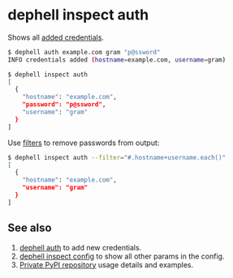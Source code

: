 # dephell inspect auth

Shows all [added credentials](cmd-auth).

```bash
$ dephell auth example.com gram "p@ssword"
INFO credentials added (hostname=example.com, username=gram)

$ dephell inspect auth
[
  {
    "hostname": "example.com",
    "password": "p@ssword",
    "username": "gram"
  }
]
```

Use [filters](filters) to remove passwords from output:

```bash
$ dephell inspect auth --filter="#.hostname+username.each()"
[
  {
    "hostname": "example.com",
    "username": "gram"
  }
]
```

## See also

1. [dephell auth](cmd-auth) to add new credentials.
1. [dephell inspect config](cmd-inspect-config) to show all other params in the config.
1. [Private PyPI repository](use-warehouse) usage details and examples.
